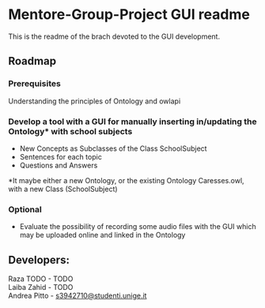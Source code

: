 # Mentore-Group-Project GUI readme

This is the readme of the brach devoted to the GUI development.

## Roadmap

### Prerequisites
Understanding the principles of Ontology and owlapi

### Develop a tool with a GUI for manually inserting in/updating the Ontology* with school subjects
- New Concepts as Subclasses of the Class SchoolSubject
- Sentences for each topic
- Questions and Answers

*It maybe either a new Ontology, or the existing Ontology Caresses.owl, with a new Class (SchoolSubject)

### Optional
- Evaluate the possibility of recording some audio files with the GUI which may be uploaded online and linked in the Ontology

## Developers:
Raza TODO - TODO <br/>
Laiba Zahid - TODO <br/>
Andrea Pitto - s3942710@studenti.unige.it
